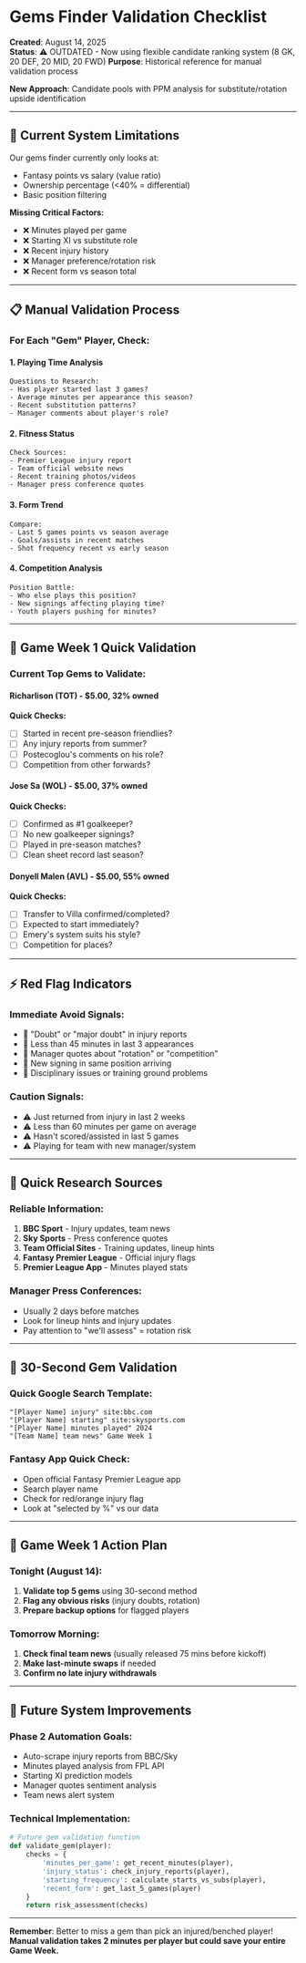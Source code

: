 # Gems Finder Validation Checklist
**Created**: August 14, 2025  
**Status**: ⚠️ OUTDATED - Now using flexible candidate ranking system (8 GK, 20 DEF, 20 MID, 20 FWD)
**Purpose**: Historical reference for manual validation process

**New Approach**: Candidate pools with PPM analysis for substitute/rotation upside identification

---

## 🚨 **Current System Limitations**

Our gems finder currently only looks at:
- Fantasy points vs salary (value ratio)
- Ownership percentage (<40% = differential)
- Basic position filtering

**Missing Critical Factors:**
- ❌ Minutes played per game
- ❌ Starting XI vs substitute role  
- ❌ Recent injury history
- ❌ Manager preference/rotation risk
- ❌ Recent form vs season total

---

## 📋 **Manual Validation Process**

### For Each "Gem" Player, Check:

#### 1. **Playing Time Analysis**
```
Questions to Research:
- Has player started last 3 games?
- Average minutes per appearance this season?
- Recent substitution patterns?
- Manager comments about player's role?
```

#### 2. **Fitness Status**
```
Check Sources:
- Premier League injury report
- Team official website news
- Recent training photos/videos
- Manager press conference quotes
```

#### 3. **Form Trend**
```
Compare:
- Last 5 games points vs season average
- Goals/assists in recent matches
- Shot frequency recent vs early season
```

#### 4. **Competition Analysis**
```
Position Battle:
- Who else plays this position?
- New signings affecting playing time?
- Youth players pushing for minutes?
```

---

## 🎯 **Game Week 1 Quick Validation**

### Current Top Gems to Validate:

#### **Richarlison (TOT) - $5.00, 32% owned**
**Quick Checks:**
- [ ] Started in recent pre-season friendlies?
- [ ] Any injury reports from summer?
- [ ] Postecoglou's comments on his role?
- [ ] Competition from other forwards?

#### **Jose Sa (WOL) - $5.00, 37% owned** 
**Quick Checks:**
- [ ] Confirmed as #1 goalkeeper?
- [ ] No new goalkeeper signings?
- [ ] Played in pre-season matches?
- [ ] Clean sheet record last season?

#### **Donyell Malen (AVL) - $5.00, 55% owned**
**Quick Checks:**
- [ ] Transfer to Villa confirmed/completed?
- [ ] Expected to start immediately?
- [ ] Emery's system suits his style?
- [ ] Competition for places?

---

## ⚡ **Red Flag Indicators**

### **Immediate Avoid Signals:**
- 🚫 "Doubt" or "major doubt" in injury reports
- 🚫 Less than 45 minutes in last 3 appearances  
- 🚫 Manager quotes about "rotation" or "competition"
- 🚫 New signing in same position arriving
- 🚫 Disciplinary issues or training ground problems

### **Caution Signals:**
- ⚠️ Just returned from injury in last 2 weeks
- ⚠️ Less than 60 minutes per game on average
- ⚠️ Hasn't scored/assisted in last 5 games
- ⚠️ Playing for team with new manager/system

---

## 🔧 **Quick Research Sources**

### **Reliable Information:**
1. **BBC Sport** - Injury updates, team news
2. **Sky Sports** - Press conference quotes
3. **Team Official Sites** - Training updates, lineup hints  
4. **Fantasy Premier League** - Official injury flags
5. **Premier League App** - Minutes played stats

### **Manager Press Conferences:**
- Usually 2 days before matches
- Look for lineup hints and injury updates
- Pay attention to "we'll assess" = rotation risk

---

## 📱 **30-Second Gem Validation**

### **Quick Google Search Template:**
```
"[Player Name] injury" site:bbc.com
"[Player Name] starting" site:skysports.com  
"[Player Name] minutes played" 2024
"[Team Name] team news" Game Week 1
```

### **Fantasy App Quick Check:**
- Open official Fantasy Premier League app
- Search player name
- Check for red/orange injury flag
- Look at "selected by %" vs our data

---

## 🎯 **Game Week 1 Action Plan**

### **Tonight (August 14):**
1. **Validate top 5 gems** using 30-second method
2. **Flag any obvious risks** (injury doubts, rotation)
3. **Prepare backup options** for flagged players

### **Tomorrow Morning:**
1. **Check final team news** (usually released 75 mins before kickoff)
2. **Make last-minute swaps** if needed
3. **Confirm no late injury withdrawals**

---

## 🚀 **Future System Improvements**

### **Phase 2 Automation Goals:**
- Auto-scrape injury reports from BBC/Sky
- Minutes played analysis from FPL API
- Starting XI prediction models
- Manager quotes sentiment analysis
- Team news alert system

### **Technical Implementation:**
```python
# Future gem validation function
def validate_gem(player):
    checks = {
        'minutes_per_game': get_recent_minutes(player),
        'injury_status': check_injury_reports(player),
        'starting_frequency': calculate_starts_vs_subs(player),
        'recent_form': get_last_5_games(player)
    }
    return risk_assessment(checks)
```

---

**Remember**: Better to miss a gem than pick an injured/benched player!  
**Manual validation takes 2 minutes per player but could save your entire Game Week.**
